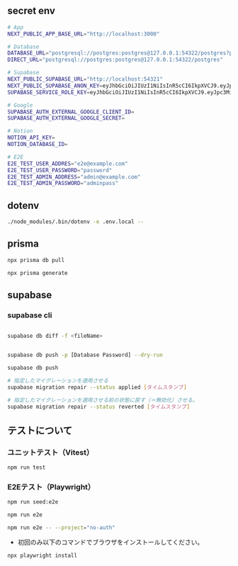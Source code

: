 ## secret env

```bash
# App
NEXT_PUBLIC_APP_BASE_URL="http://localhost:3000"

# Database
DATABASE_URL="postgresql://postgres:postgres@127.0.0.1:54322/postgres?pgbouncer=true"
DIRECT_URL="postgresql://postgres:postgres@127.0.0.1:54322/postgres"

# Supabase
NEXT_PUBLIC_SUPABASE_URL="http://localhost:54321"
NEXT_PUBLIC_SUPABASE_ANON_KEY=eyJhbGciOiJIUzI1NiIsInR5cCI6IkpXVCJ9.eyJpc3MiOiJzdXBhYmFzZS1kZW1vIiwicm9sZSI6ImFub24iLCJleHAiOjE5ODM4MTI5OTZ9.CRXP1A7WOeoJeXxjNni43kdQwgnWNReilDMblYTn_I0
SUPABASE_SERVICE_ROLE_KEY=eyJhbGciOiJIUzI1NiIsInR5cCI6IkpXVCJ9.eyJpc3MiOiJzdXBhYmFzZS1kZW1vIiwicm9sZSI6InNlcnZpY2Vfcm9sZSIsImV4cCI6MTk4MzgxMjk5Nn0.EGIM96RAZx35lJzdJsyH-qQwv8Hdp7fsn3W0YpN81IU

# Google
SUPABASE_AUTH_EXTERNAL_GOOGLE_CLIENT_ID=
SUPABASE_AUTH_EXTERNAL_GOOGLE_SECRET=

# Notion
NOTION_API_KEY=
NOTION_DATABASE_ID=

# E2E
E2E_TEST_USER_ADDRES="e2e@example.com"
E2E_TEST_USER_PASSWORD="password"
E2E_TEST_ADMIN_ADDRESS="admin@example.com"
E2E_TEST_ADMIN_PASSWORD="adminpass"

```

## dotenv

```bash
./node_modules/.bin/dotenv -e .env.local --
```

## prisma

```bash
npx prisma db pull
```

```bash
npx prisma generate
```

## supabase

### supabase cli

```bash

supabase db diff -f <fileName>

```

```bash

supabase db push -p [Database Password] --dry-run

supabase db push

```

```bash
# 指定したマイグレーションを適用させる
supabase migration repair --status applied [タイムスタンプ]

# 指定したマイグレーションを適用させる前の状態に戻す（＝無効化）させる。
supabase migration repair --status reverted [タイムスタンプ]
```

## テストについて

### ユニットテスト（Vitest）

```bash
npm run test
```

### E2Eテスト（Playwright）

```bash
npm run seed:e2e

npm run e2e

npm run e2e -- --project="no-auth"
```

- 初回のみ以下のコマンドでブラウザをインストールしてください。
```bash
npx playwright install
```
